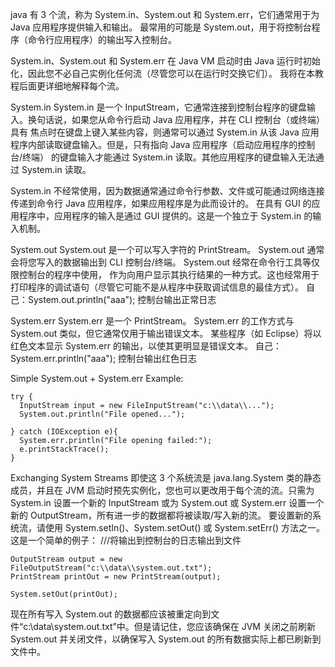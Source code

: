 java 有 3 个流，称为 System.in、System.out 和 System.err，它们通常用于为 Java 应用程序提供输入和输出。
最常用的可能是 System.out，用于将控制台程序（命令行应用程序）的输出写入控制台。

System.in、System.out 和 System.err 在 Java VM 启动时由 Java 运行时初始化，因此您不必自己实例化任何流（尽管您可以在运行时交换它们）。
我将在本教程后面更详细地解释每个流。

System.in
System.in 是一个 InputStream，它通常连接到控制台程序的键盘输入。换句话说，如果您从命令行启动 Java 应用程序，并在 CLI 控制台（或终端）具有
焦点时在键盘上键入某些内容，则通常可以通过 System.in 从该 Java 应用程序内部读取键盘输入。但是，只有指向 Java 应用程序（启动应用程序的控制台/终端）
的键盘输入才能通过 System.in 读取。其他应用程序的键盘输入无法通过 System.in 读取。

System.in 不经常使用，因为数据通常通过命令行参数、文件或可能通过网络连接传递到命令行 Java 应用程序，如果应用程序是为此而设计的。
在具有 GUI 的应用程序中，应用程序的输入是通过 GUI 提供的。这是一个独立于 System.in 的输入机制。


System.out
System.out 是一个可以写入字符的 PrintStream。 System.out 通常会将您写入的数据输出到 CLI 控制台/终端。 System.out 经常在命令行工具等仅限控制台的程序中使用，
作为向用户显示其执行结果的一种方式。这也经常用于打印程序的调试语句（尽管它可能不是从程序中获取调试信息的最佳方式）。
自己：System.out.println("aaa");  控制台输出正常日志

System.err
System.err 是一个 PrintStream。 System.err 的工作方式与 System.out 类似，但它通常仅用于输出错误文本。
某些程序（如 Eclipse）将以红色文本显示 System.err 的输出，以使其更明显是错误文本。
自己：System.err.println("aaa");  控制台输出红色日志


Simple System.out + System.err Example:

```
try {
  InputStream input = new FileInputStream("c:\\data\\...");
  System.out.println("File opened...");

} catch (IOException e){
  System.err.println("File opening failed:");
  e.printStackTrace();
}
```


Exchanging System Streams
即使这 3 个系统流是 java.lang.System 类的静态成员，并且在 JVM 启动时预先实例化，您也可以更改用于每个流的流。只需为 System.in 
设置一个新的 InputStream 或为 System.out 或 System.err 设置一个新的 OutputStream，所有进一步的数据都将被读取/写入新的流。
要设置新的系统流，请使用 System.setIn()、System.setOut() 或 System.setErr() 方法之一。这是一个简单的例子：
///将输出到控制台的日志输出到文件
```
OutputStream output = new FileOutputStream("c:\\data\\system.out.txt");
PrintStream printOut = new PrintStream(output);

System.setOut(printOut);
```
现在所有写入 System.out 的数据都应该被重定向到文件“c:\\data\\system.out.txt”中。但是请记住，您应该确保在 JVM 关闭之前刷新 
System.out 并关闭文件，以确保写入 System.out 的所有数据实际上都已刷新到文件中。